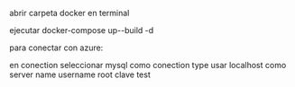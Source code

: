 abrir carpeta docker en terminal

ejecutar docker-compose up--build -d

para conectar con azure:

 en conection seleccionar mysql como conection type
 usar localhost como server name
 username root
 clave test